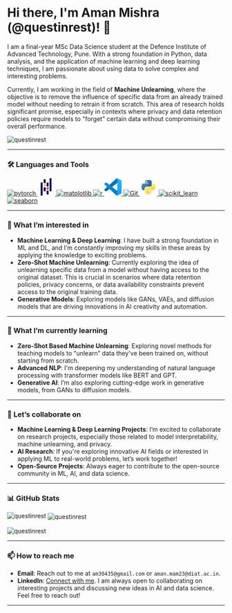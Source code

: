 # Hi there, I'm Aman Mishra (@questinrest)! 👋

I am a final-year MSc Data Science student at the Defence Institute of Advanced Technology, Pune. With a strong foundation in Python, data analysis, and the application of machine learning and deep learning techniques, I am passionate about using data to solve complex and interesting problems.

Currently, I am working in the field of **Machine Unlearning**, where the objective is to remove the influence of specific data from an already trained model without needing to retrain it from scratch. This area of research holds significant promise, especially in contexts where privacy and data retention policies require models to "forget" certain data without compromising their overall performance.

<p align="centre"> <img src="https://komarev.com/ghpvc/?username=questinrest&label=Profile%20views&color=0e75b6&style=flat" alt="questinrest" /> </p>

---

### 🛠 Languages and Tools

<p align="left">
  <a href="https://pytorch.org/" target="_blank" rel="noreferrer"> 
    <img src="https://www.vectorlogo.zone/logos/pytorch/pytorch-icon.svg" alt="pytorch" width="40" height="40"/> 
  </a> 
  <a href="https://pandas.pydata.org/" target="_blank" rel="noreferrer"> 
    <img src="https://raw.githubusercontent.com/devicons/devicon/2ae2a900d2f041da66e950e4d48052658d850630/icons/pandas/pandas-original.svg" alt="pandas" width="40" height="40"/> 
  </a> 
  <a href="https://matplotlib.org/" target="_blank" rel="noreferrer"> 
    <img src="https://upload.wikimedia.org/wikipedia/commons/8/84/Matplotlib_icon.svg" alt="matplotlib" width="40" height="40"/> 
  </a> 
  <a href="https://www.r-project.org/" target="_blank" rel="noreferrer"> 
    <img src="https://www.vectorlogo.zone/logos/r-project/r-project-icon.svg" alt="r" width="40" height="40"/> 
  </a>
  <a href="https://code.visualstudio.com/" target="_blank" rel="noreferrer"> 
    <img src="https://raw.githubusercontent.com/devicons/devicon/master/icons/vscode/vscode-original.svg" alt="VS Code" width="40" height="40"/> 
  </a>
  <a href="https://git-scm.com/" target="_blank" rel="noreferrer"> 
    <img src="https://www.vectorlogo.zone/logos/git-scm/git-scm-icon.svg" alt="Git" width="40" height="40"/> 
  </a>
  <a href="https://www.python.org" target="_blank" rel="noreferrer"> 
    <img src="https://raw.githubusercontent.com/devicons/devicon/master/icons/python/python-original.svg" alt="python" width="40" height="40"/> 
  </a> 
  <a href="https://scikit-learn.org/" target="_blank" rel="noreferrer"> 
    <img src="https://upload.wikimedia.org/wikipedia/commons/0/05/Scikit_learn_logo_small.svg" alt="scikit_learn" width="40" height="40"/> 
  </a> 
  <a href="https://seaborn.pydata.org/" target="_blank" rel="noreferrer"> 
    <img src="https://seaborn.pydata.org/_images/logo-mark-lightbg.svg" alt="seaborn" width="40" height="40"/> 
  </a> 
</p>

---

### 👀 What I’m interested in

- **Machine Learning & Deep Learning**: I have built a strong foundation in ML and DL, and I’m constantly improving my skills in these areas by applying the knowledge to exciting problems.
- **Zero-Shot Machine Unlearning**: Currently exploring the idea of unlearning specific data from a model without having access to the original dataset. This is crucial in scenarios where data retention policies, privacy concerns, or data availability constraints prevent access to the original training data.
- **Generative Models**: Exploring models like GANs, VAEs, and diffusion models that are driving innovations in AI creativity and automation.

---

### 🌱 What I’m currently learning

- **Zero-Shot Based Machine Unlearning**: Exploring novel methods for teaching models to “unlearn” data they've been trained on, without starting from scratch.
- **Advanced NLP**: I'm deepening my understanding of natural language processing with transformer models like BERT and GPT.
- **Generative AI**: I’m also exploring cutting-edge work in generative models, from GANs to diffusion models.

---

### 💞️ Let’s collaborate on

- **Machine Learning & Deep Learning Projects**: I’m excited to collaborate on research projects, especially those related to model interpretability, machine unlearning, and privacy.
- **AI Research**: If you're exploring innovative AI fields or interested in applying ML to real-world problems, let’s work together!
- **Open-Source Projects**: Always eager to contribute to the open-source community in ML, AI, and data science.

---
### 📊 GitHub Stats

<p><img align="left" src="https://github-readme-stats.vercel.app/api/top-langs?username=questinrest&show_icons=true&locale=en&layout=compact" alt="questinrest" /></p>

<p>&nbsp;<img align="center" src="https://github-readme-stats.vercel.app/api?username=questinrest&show_icons=true&locale=en" alt="questinrest" /></p>

<p><img align="center" src="https://github-readme-streak-stats.herokuapp.com/?user=questinrest&" alt="questinrest" /></p>

---



### 📫 How to reach me

- **Email**: Reach out to me at `am30435@gmail.com` or `aman.mam23@diat.ac.in`.
- **LinkedIn**: [Connect with me](https://www.linkedin.com/in/aman---mishra/).
I am always open to collaborating on interesting projects and discussing new ideas in AI and data science. Feel free to reach out!

---


